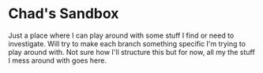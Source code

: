 # Chad's Sandbox

Just a place where I can play around with some stuff I find or need to investigate. Will try to make each branch something specific I'm trying to play around with. Not sure how I'll structure this but for now, all my the stuff I mess around with goes here.